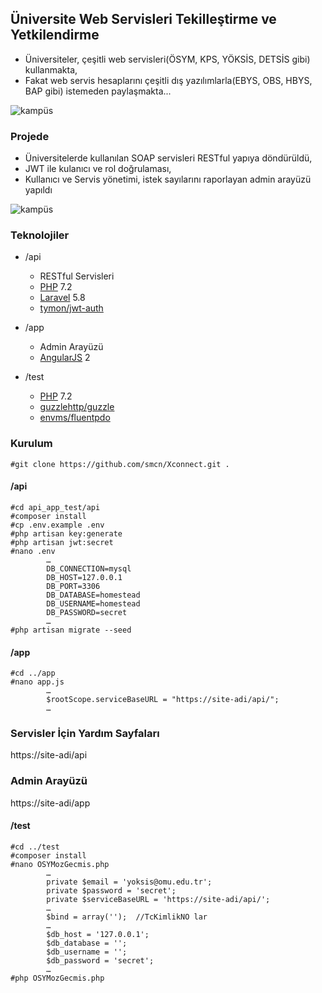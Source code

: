 ## Üniversite Web Servisleri Tekilleştirme ve Yetkilendirme

* Üniversiteler, çeşitli web servisleri(ÖSYM, KPS, YÖKSİS, DETSİS gibi) kullanmakta,
* Fakat web servis hesaplarını çeşitli dış yazılımlarla(EBYS, OBS, HBYS, BAP gibi) istemeden paylaşmakta...

![kampüs](https://github.com/smcn/api_app_test/blob/master/api1.JPG)

### Projede
* Üniversitelerde kullanılan SOAP servisleri RESTful yapıya döndürüldü,
* JWT ile kulanıcı ve rol doğrulaması, 
* Kullanıcı ve Servis yönetimi, istek sayılarını raporlayan admin arayüzü yapıldı 

![kampüs](https://github.com/smcn/api_app_test/blob/master/api2.JPG)

### Teknolojiler
* /api
	* RESTful Servisleri 
	* [PHP](https://php.org) 7.2
	* [Laravel](https://laravel.com) 5.8
	* [tymon/jwt-auth](https://github.com/tymondesigns/jwt-auth)
			
* /app 
	* Admin Arayüzü
	* [AngularJS](https://angularjs.org) 2 
	
* /test
	* [PHP](https://php.org) 7.2
	* [guzzlehttp/guzzle](https://github.com/guzzle/guzzle)
	* [envms/fluentpdo](https://github.com/envms/fluentpdo)

### Kurulum
```
#git clone https://github.com/smcn/Xconnect.git .
```

#### /api
```
#cd api_app_test/api
#composer install
#cp .env.example .env
#php artisan key:generate
#php artisan jwt:secret
#nano .env
		…
		DB_CONNECTION=mysql
		DB_HOST=127.0.0.1
		DB_PORT=3306
		DB_DATABASE=homestead
		DB_USERNAME=homestead
		DB_PASSWORD=secret
		…
#php artisan migrate --seed		
```

#### /app
```
#cd ../app
#nano app.js
		…
		$rootScope.serviceBaseURL = "https://site-adi/api/";
		…
```

### Servisler İçin Yardım Sayfaları
https://site-adi/api

### Admin Arayüzü
https://site-adi/app

#### /test
```
#cd ../test
#composer install
#nano OSYMozGecmis.php
		…
		private $email = 'yoksis@omu.edu.tr';
		private $password = 'secret';
		private $serviceBaseURL = 'https://site-adi/api/';
		…
		$bind = array('');	//TcKimlikNO lar
		…
		$db_host = '127.0.0.1';
		$db_database = '';
		$db_username = '';
		$db_password = 'secret';
		…
#php OSYMozGecmis.php
```
